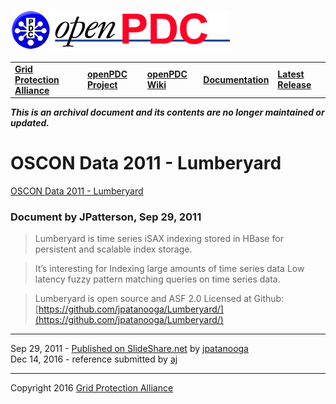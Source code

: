 [![The Open Source Phasor Data Concentrator](../openPDC_Logo.png)](../openPDC_Home.md "The Open Source Phasor Data Concentrator")

|   |   |   |   |   |
|---|---|---|---|---|
| **[Grid Protection Alliance](http://www.gridprotectionalliance.org "Grid Protection Alliance Home Page")** | **[openPDC Project](https://github.com/GridProtectionAlliance/openPDC "openPDC Project on GitHub")** | **[openPDC Wiki](../openPDC_Home.md "openPDC Wiki Home Page")** | **[Documentation](../openPDC_Documentation_Home.md "openPDC Documentation Home Page")** | **[Latest Release](https://github.com/GridProtectionAlliance/openPDC/releases "openPDC Releases Home Page")** |

***This is an archival document and its contents are no longer maintained or updated.***

# OSCON Data 2011 - Lumberyard

[OSCON Data 2011 - Lumberyard](http://www.slideshare.net/jpatanooga/oscon-data-2011-lumberyard)

### Document by JPatterson, Sep 29, 2011

> Lumberyard is time series iSAX indexing stored in HBase for persistent and scalable index storage.

> It’s interesting for Indexing large amounts of time series data Low latency fuzzy pattern matching queries on time series data.

> Lumberyard is open source and ASF 2.0 Licensed at Github: [https://github.com/jpatanooga/Lumberyard/](https://github.com/jpatanooga/Lumberyard/)

---

Sep 29, 2011 - [Published on SlideShare.net](http://www.slideshare.net/jpatanooga/oscon-data-2011-lumberyard "http://www.slideshare.net/jpatanooga/oscon-data-2011-lumberyard") by [jpatanooga](https://github.com/jpatanooga)  
Dec 14, 2016 - reference submitted by [aj](https://github.com/ajstadlin)

---

Copyright 2016 [Grid Protection Alliance](http://www.gridprotectionalliance.org)